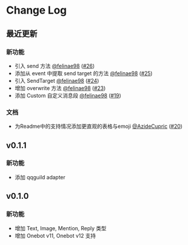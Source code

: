 # Change Log

## 最近更新

### 新功能

- 引入 send 方法 [@felinae98](https://github.com/felinae98) ([#26](https://github.com/felinae98/nonebot-plugin-send-anything-anywhere/pull/26))
- 添加从 event 中提取 send target 的方法 [@felinae98](https://github.com/felinae98) ([#25](https://github.com/felinae98/nonebot-plugin-send-anything-anywhere/pull/25))
- 引入 SendTarget [@felinae98](https://github.com/felinae98) ([#24](https://github.com/felinae98/nonebot-plugin-send-anything-anywhere/pull/24))
- 增加 overwrite 方法 [@felinae98](https://github.com/felinae98) ([#23](https://github.com/felinae98/nonebot-plugin-send-anything-anywhere/pull/23))
- 添加 Custom 自定义消息段 [@felinae98](https://github.com/felinae98) ([#19](https://github.com/felinae98/nonebot-plugin-send-anything-anywhere/pull/19))

### 文档

- 为Readme中的支持情况添加更直观的表格与emoji [@AzideCupric](https://github.com/AzideCupric) ([#20](https://github.com/felinae98/nonebot-plugin-send-anything-anywhere/pull/20))

## v0.1.1

### 新功能

- 添加 qqguild adapter

## v0.1.0

### 新功能

- 增加 Text, Image, Mention, Reply 类型
- 增加 Onebot v11, Onebot v12 支持

